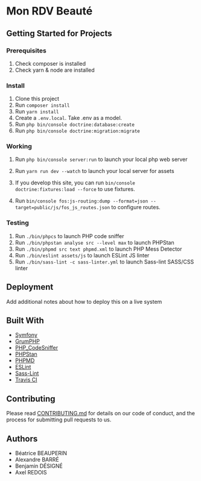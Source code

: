 # Mon RDV Beauté

## Getting Started for Projects

### Prerequisites

1. Check composer is installed
2. Check yarn & node are installed

### Install

1. Clone this project
2. Run `composer install`
3. Run `yarn install`
4. Create a `.env.local`. Take .env as a model.
5. Run `php bin/console doctrine:database:create`
6. Run `php bin/console doctrine:migration:migrate`

### Working

1. Run `php bin/console server:run` to launch your local php web server
2. Run `yarn run dev --watch` to launch your local server for assets

3. If you develop this site, you can run `bin/console doctrine:fixtures:load --force` to use fixtures.
4. Run `bin/console fos:js-routing:dump --format=json --target=public/js/fos_js_routes.json` to configure routes.

### Testing

1. Run `./bin/phpcs` to launch PHP code sniffer
2. Run `./bin/phpstan analyse src --level max` to launch PHPStan
3. Run `./bin/phpmd src text phpmd.xml` to launch PHP Mess Detector
3. Run `./bin/eslint assets/js` to launch ESLint JS linter
3. Run `./bin/sass-lint -c sass-linter.yml` to launch Sass-lint SASS/CSS linter

## Deployment

Add additional notes about how to deploy this on a live system

## Built With

* [Symfony](https://github.com/symfony/symfony)
* [GrumPHP](https://github.com/phpro/grumphp)
* [PHP_CodeSniffer](https://github.com/squizlabs/PHP_CodeSniffer)
* [PHPStan](https://github.com/phpstan/phpstan)
* [PHPMD](http://phpmd.org)
* [ESLint](https://eslint.org/)
* [Sass-Lint](https://github.com/sasstools/sass-lint)
* [Travis CI](https://github.com/marketplace/travis-ci)

## Contributing

Please read [CONTRIBUTING.md](https://gist.github.com/PurpleBooth/b24679402957c63ec426) for details on our code of conduct, and the process for submitting pull requests to us.

## Authors

- Béatrice BEAUPERIN
- Alexandre BARRÉ
- Benjamin DÉSIGNÉ
- Axel REDOIS
